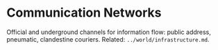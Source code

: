 # Communication Networks

Official and underground channels for information flow: public address, pneumatic, clandestine couriers. Related: `../world/infrastructure.md`.

